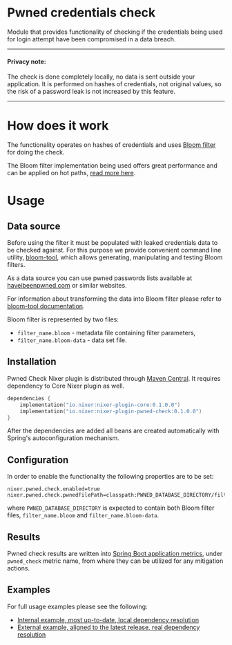 # Pwned credentials check

Module that provides functionality of checking if the credentials being used for login attempt have been compromised in a data breach.

---
#### Privacy note:

The check is done completely locally, no data is sent outside your application. It is performed on hashes of credentials, 
not original values, so the risk of a password leak is not increased by this feature.


---

# How does it work

The functionality operates on hashes of credentials and uses [Bloom filter](https://en.wikipedia.org/wiki/Bloom_filter) for doing the check. 

The Bloom filter implementation being used offers great performance and can be applied on hot paths, 
[read more here](https://github.com/nixer-io/nixer-spring-plugin/tree/master/bloom-filter).

# Usage
## Data source

Before using the filter it must be populated with leaked credentials data to be checked against. 
For this purpose we provide convenient command line utility, 
[bloom-tool](https://github.com/nixer-io/nixer-spring-plugin/tree/master/bloom-tool), which allows generating, manipulating 
and testing Bloom filters.

As a data source you can use pwned passwords lists available at [haveibeenpwned.com](https://haveibeenpwned.com/Passwords) or similar websites.
 
For information about transforming the data into Bloom filter please refer to 
[bloom-tool documentation](https://github.com/nixer-io/nixer-spring-plugin/tree/master/bloom-tool).

Bloom filter is represented by two files:
- `filter_name.bloom` - metadata file containing filter parameters, 
- `filter_name.bloom-data` - data set file.

## Installation

Pwned Check Nixer plugin is distributed through [Maven Central](https://search.maven.org/search?q=io.nixer).
It requires dependency to Core Nixer plugin as well.

```kotlin
dependencies {
    implementation("io.nixer:nixer-plugin-core:0.1.0.0")
    implementation("io.nixer:nixer-plugin-pwned-check:0.1.0.0")
}
```

After the dependencies are added all beans are created automatically with Spring's autoconfiguration mechanism.

## Configuration

In order to enable the functionality the following properties are to be set:

```properties
nixer.pwned.check.enabled=true
nixer.pwned.check.pwnedFilePath=classpath:PWNED_DATABASE_DIRECTORY/filter_name.bloom
```

where `PWNED_DATABASE_DIRECTORY` is expected to contain both Bloom filter files, `filter_name.bloom` and `filter_name.bloom-data`.

## Results

Pwned check results are written into 
[Spring Boot application metrics](https://docs.spring.io/spring-boot/docs/current/reference/html/production-ready-features.html#production-ready-metrics), 
under `pwned_check` metric name, from where they can be utilized for any mitigation actions.

## Examples

For full usage examples please see the following:

* [Internal example, most up-to-date, local dependency resolution](https://github.com/nixer-io/nixer-spring-plugin/tree/master/samples/example)
* [External example, aligned to the latest release, real dependency resolution](https://github.com/nixer-io/nixer-spring-plugin-integrations/tree/master-with-nixer-plugin/nixer-spring-plugin-demo-app)
